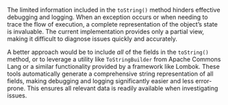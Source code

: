 The limited information included in the `toString()` method hinders effective debugging and logging. When an exception occurs or when needing to trace the flow of execution, a complete representation of the object’s state is invaluable. The current implementation provides only a partial view, making it difficult to diagnose issues quickly and accurately.

A better approach would be to include *all* of the fields in the `toString()` method, or to leverage a utility like `ToStringBuilder` from Apache Commons Lang or a similar functionality provided by a framework like Lombok. These tools automatically generate a comprehensive string representation of all fields, making debugging and logging significantly easier and less error-prone. This ensures all relevant data is readily available when investigating issues.